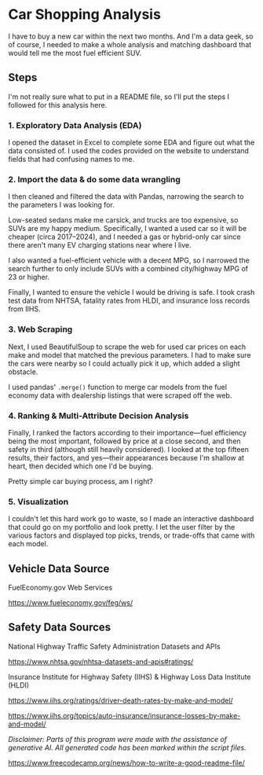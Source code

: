 # Car Shopping Analysis  

I have to buy a new car within the next two months. And I'm a data geek, so of course, I needed to make a whole analysis and matching dashboard that would tell me the most fuel efficient SUV.  


## Steps

I'm not really sure what to put in a README file, so I'll put the steps I followed for this analysis here.

### 1. Exploratory Data Analysis (EDA)

I opened the dataset in Excel to complete some EDA and figure out what the data consisted of. I used the codes provided on the website to understand fields that had confusing names to me.

### 2. Import the data & do some data wrangling

I then cleaned and filtered the data with Pandas, narrowing the search to the parameters I was looking for.

Low-seated sedans make me carsick, and trucks are too expensive, so SUVs are my happy medium. Specifically, I wanted a used car so it will be cheaper (circa 2017–2024), and I needed a gas or hybrid-only car since there aren't many EV charging stations near where I live.

I also wanted a fuel-efficient vehicle with a decent MPG, so I narrowed the search further to only include SUVs with a combined city/highway MPG of 23 or higher.

Finally, I wanted to ensure the vehicle I would be driving is safe. I took crash test data from NHTSA, fatality rates from HLDI, and insurance loss records from IIHS.

### 3. Web Scraping

Next, I used BeautifulSoup to scrape the web for used car prices on each make and model that matched the previous parameters. I had to make sure the cars were nearby so I could actually pick it up, which added a slight obstacle.

I used pandas' `.merge()` function to merge car models from the fuel economy data with dealership listings that were scraped off the web.

### 4. Ranking & Multi-Attribute Decision Analysis

Finally, I ranked the factors according to their importance—fuel efficiency being the most important, followed by price at a close second, and then safety in third (although still heavily considered). I looked at the top fifteen results, their factors, and yes—their appearances because I'm shallow at heart, then decided which one I'd be buying.

Pretty simple car buying process, am I right?

### 5. Visualization

I couldn't let this hard work go to waste, so I made an interactive dashboard that could go on my portfolio and look pretty. I let the user filter by the various factors and displayed top picks, trends, or trade-offs that came with each model.

## Vehicle Data Source  

FuelEconomy.gov Web Services

<https://www.fueleconomy.gov/feg/ws/>

## Safety Data Sources  

National Highway Traffic Safety Administration Datasets and APIs

<https://www.nhtsa.gov/nhtsa-datasets-and-apis#ratings/>

Insurance Institute for Highway Safety (IIHS) & Highway Loss Data Institute (HLDI)

<https://www.iihs.org/ratings/driver-death-rates-by-make-and-model/>

<https://www.iihs.org/topics/auto-insurance/insurance-losses-by-make-and-model/>


*Disclaimer: Parts of this program were made with the assistance of generative AI. All generated code has been marked within the script files.*  

<https://www.freecodecamp.org/news/how-to-write-a-good-readme-file/>